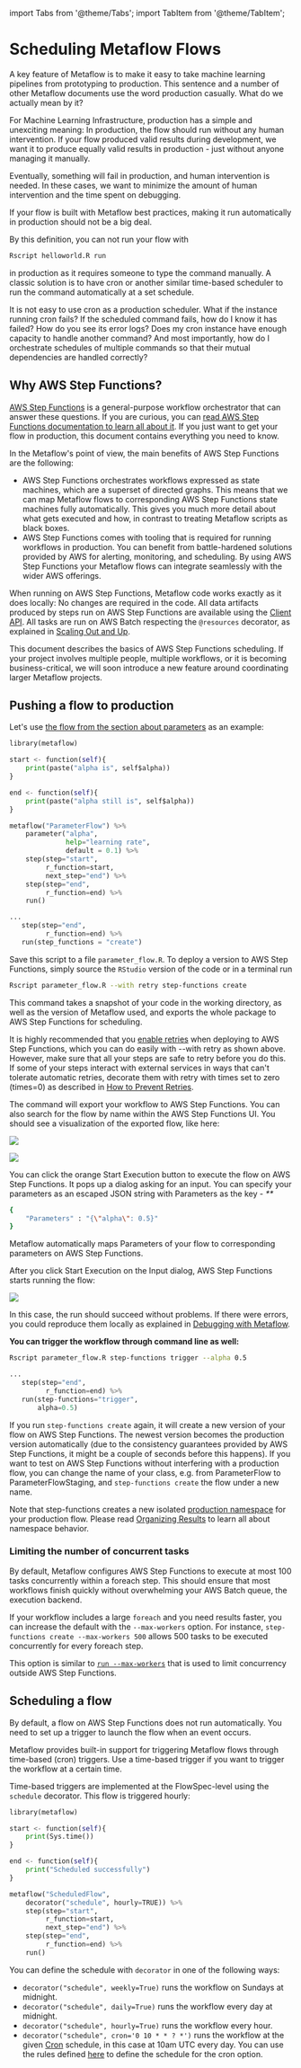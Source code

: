 import Tabs from '@theme/Tabs'; import TabItem from '@theme/TabItem';

# Scheduling Metaflow Flows

A key feature of Metaflow is to make it easy to take machine learning pipelines from
prototyping to production. This sentence and a number of other Metaflow documents use
the word production casually. What do we actually mean by it?

For Machine Learning Infrastructure, production has a simple and unexciting meaning: In
production, the flow should run without any human intervention. If your flow produced
valid results during development, we want it to produce equally valid results in
production - just without anyone managing it manually.

Eventually, something will fail in production, and human intervention is needed. In
these cases, we want to minimize the amount of human intervention and the time spent on
debugging.

If your flow is built with Metaflow best practices, making it run automatically in
production should not be a big deal.

By this definition, you can not run your flow with

```bash
Rscript helloworld.R run
```

in production as it requires someone to type the command manually. A classic solution is
to have cron or another similar time-based scheduler to run the command automatically at
a set schedule.

It is not easy to use cron as a production scheduler. What if the instance running cron
fails? If the scheduled command fails, how do I know it has failed? How do you see its
error logs? Does my cron instance have enough capacity to handle another command? And
most importantly, how do I orchestrate schedules of multiple commands so that their
mutual dependencies are handled correctly?

## Why AWS Step Functions?

[AWS Step Functions](https://aws.amazon.com/step-functions/) is a general-purpose
workflow orchestrator that can answer these questions. If you are curious, you can [read
AWS Step Functions documentation to learn all about
it](https://docs.aws.amazon.com/step-functions/latest/dg/welcome.html). If you just want
to get your flow in production, this document contains everything you need to know.

In the Metaflow's point of view, the main benefits of AWS Step Functions are the
following:

- AWS Step Functions orchestrates workflows expressed as state machines, which are a
  superset of directed graphs. This means that we can map Metaflow flows to
  corresponding AWS Step Functions state machines fully automatically. This gives you
  much more detail about what gets executed and how, in contrast to treating Metaflow
  scripts as black boxes.
- AWS Step Functions comes with tooling that is required for running workflows in
  production. You can benefit from battle-hardened solutions provided by AWS for
  alerting, monitoring, and scheduling. By using AWS Step Functions your Metaflow flows
  can integrate seamlessly with the wider AWS offerings.

When running on AWS Step Functions, Metaflow code works exactly as it does locally: No
changes are required in the code. All data artifacts produced by steps run on AWS Step
Functions are available using the [Client API](../metaflow/client.md). All tasks are run
on AWS Batch respecting the `@resources` decorator, as explained in [Scaling Out and
Up](../metaflow/scaling.md).

This document describes the basics of AWS Step Functions scheduling. If your project
involves multiple people, multiple workflows, or it is becoming business-critical, we
will soon introduce a new feature around coordinating larger Metaflow projects.

## Pushing a flow to production

Let's use [the flow from the section about
parameters](../metaflow/basics.md#how-to-define-parameters-for-flows) as an example:

<Tabs> <TabItem label="R" value="R">

```python
library(metaflow)

start <- function(self){
    print(paste("alpha is", self$alpha))
}

end <- function(self){
    print(paste("alpha still is", self$alpha))
}

metaflow("ParameterFlow") %>%
    parameter("alpha",
              help="learning rate",
              default = 0.1) %>%
    step(step="start",
         r_function=start,
         next_step="end") %>%
    step(step="end",
         r_function=end) %>%
    run()
```

</TabItem> <TabItem label="RStudio" value="RStudio">

```python
...
   step(step="end",
         r_function=end) %>%
   run(step_functions = "create")
```

</TabItem> </Tabs>

Save this script to a file `parameter_flow.R`. To deploy a version to AWS Step
Functions, simply source the `RStudio` version of the code or in a terminal run

```bash
Rscript parameter_flow.R --with retry step-functions create
```

This command takes a snapshot of your code in the working directory, as well as the
version of Metaflow used, and exports the whole package to AWS Step Functions for
scheduling.

It is highly recommended that you [enable
retries](../metaflow/failures.md#retrying-tasks-with-the-retry-decorator) when deploying
to AWS Step Functions, which you can do easily with --with retry as shown above.
However, make sure that all your steps are safe to retry before you do this. If some of
your steps interact with external services in ways that can't tolerate automatic
retries, decorate them with retry with times set to zero \(times=0\) as described in
[How to Prevent Retries](../metaflow/failures.md#how-to-prevent-retries).

The command will export your workflow to AWS Step Functions. You can also search for the
flow by name within the AWS Step Functions UI. You should see a visualization of the
exported flow, like here:

![](/assets/image2.png)

![](/assets/image5.png)

You can click the orange Start Execution button to execute the flow on AWS Step
Functions. It pops up a dialog asking for an input. You can specify your parameters as
an escaped JSON string with Parameters as the key - _\*\*_

```bash
{
    "Parameters" : "{\"alpha\": 0.5}"
}
```

Metaflow automatically maps Parameters of your flow to corresponding parameters on AWS
Step Functions.

After you click Start Execution on the Input dialog, AWS Step Functions starts running
the flow:

![](/assets/image6.png)

In this case, the run should succeed without problems. If there were errors, you could
reproduce them locally as explained in [Debugging with
Metaflow](../metaflow/debugging.md).

**You can trigger the workflow through command line as well:**

<Tabs> <TabItem label="Bash" value="Bash">

```bash
Rscript parameter_flow.R step-functions trigger --alpha 0.5
```

</TabItem> <TabItem label="RStudio" value="RStudio">

```python
...
   step(step="end",
         r_function=end) %>%
   run(step-functions="trigger",
       alpha=0.5)
```

</TabItem> </Tabs>

If you run `step-functions create` again, it will create a new version of your flow on
AWS Step Functions. The newest version becomes the production version automatically
\(due to the consistency guarantees provided by AWS Step Functions, it might be a couple
of seconds before this happens\). If you want to test on AWS Step Functions without
interfering with a production flow, you can change the name of your class, e.g. from
ParameterFlow to ParameterFlowStaging, and `step-functions create` the flow under a new
name.

Note that step-functions creates a new isolated [production
namespace](../metaflow/tagging.md#tags-as-namespaces) for your production flow. Please
read [Organizing Results](../metaflow/tagging.md) to learn all about namespace behavior.

### Limiting the number of concurrent tasks

By default, Metaflow configures AWS Step Functions to execute at most 100 tasks
concurrently within a foreach step. This should ensure that most workflows finish
quickly without overwhelming your AWS Batch queue, the execution backend.

If your workflow includes a large `foreach` and you need results faster, you can
increase the default with the `--max-workers` option. For instance, `step-functions
create --max-workers 500` allows 500 tasks to be executed concurrently for every foreach
step.

This option is similar to [`run --max-workers`](../metaflow/scaling.md#safeguard-flags)
that is used to limit concurrency outside AWS Step Functions.

## Scheduling a flow

By default, a flow on AWS Step Functions does not run automatically. You need to set up
a trigger to launch the flow when an event occurs.

Metaflow provides built-in support for triggering Metaflow flows through time-based
\(cron\) triggers. Use a time-based trigger if you want to trigger the workflow at a
certain time.

Time-based triggers are implemented at the FlowSpec-level using the `schedule`
decorator. This flow is triggered hourly:

```python
library(metaflow)

start <- function(self){
    print(Sys.time())
}

end <- function(self){
    print("Scheduled successfully")
}

metaflow("ScheduledFlow",
    decorator("schedule", hourly=TRUE)) %>%
    step(step="start",
         r_function=start,
         next_step="end") %>%
    step(step="end",
         r_function=end) %>%
    run()
```

You can define the schedule with `decorator` in one of the following ways:

- `decorator("schedule", weekly=True)` runs the workflow on Sundays at midnight.
- `decorator("schedule", daily=True)` runs the workflow every day at midnight.
- `decorator("schedule", hourly=True)` runs the workflow every hour.
- `decorator("schedule", cron='0 10 * * ? *')` runs the workflow at the given
  [Cron](http://en.wikipedia.org/wiki/cron) schedule, in this case at 10am UTC every
  day. You can use the rules defined
  [here](https://docs.aws.amazon.com/eventbridge/latest/userguide/scheduled-events.html)
  to define the schedule for the cron option.
